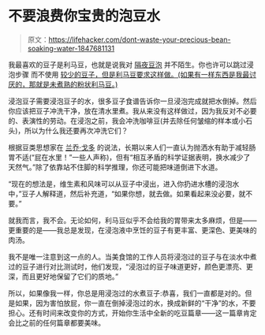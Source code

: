 # 不要浪费你宝贵的泡豆水

> 原文：<https://lifehacker.com/dont-waste-your-precious-bean-soaking-water-1847681131>

我最喜欢的豆子是利马豆，也就是说我对 [隔夜豆泡](https://lifehacker.com/soak-your-beans-in-the-fridge-for-faster-meal-prep-1832374408) 并不陌生。你也许可以跳过浸泡步骤 而不使用 [较少的豆子，但是利马豆要求这样做。(如果有一样东西是我最讨厌的，那就是未煮熟的粉状利马豆。)](https://lifehacker.com/you-dont-have-to-soak-dried-beans-overnight-1818565255) 



浸泡豆子需要浸泡豆子的水，很多豆子食谱告诉你一旦浸泡完成就把水倒掉。然后你应该把豆子冲洗干净，放在清水里煮。我从来没有这样做过，因为我反对不必要的、表演性的劳动。在浸泡之前，我会冲洗咖啡豆(并去除任何皱缩的样本或小石头)，所以为什么我还要再次冲洗它们？

根据豆类思想家在 [兰乔·戈多](https://www.ranchogordo.com/blogs/recipes/cooking-basic-beans-in-the-rancho-gordo-manner) 的说法，长期以来人们一直认为抛洒水有助于减轻肠胃不适(“屁在水里！”一些人声称)，但有“相互矛盾的科学证据表明，换水减少了天然气。”除了依靠站不住脚的科学推理，你还可能把味道倒进下水道。

“现在的想法是，维生素和风味可以从豆子中浸出，进入你扔进水槽的浸泡水中，”豆子人解释道，然后补充道，“如果你想，就去做。如果看起来没必要，就不要。”

就我而言，我不会。无论如何，利马豆似乎不会给我的胃带来太多麻烦，但是——更重要的是——我总是发现，在浸泡液中烹饪的豆子有更丰富、更深色、更美味的肉汤。

我不是唯一注意到这一点的人。当美食馆的工作人员将浸泡过的豆子与在淡水中煮过的豆子进行对比测试时，他们发现，“浸泡过的豆子味道更好，颜色更漂亮、更深，而且更好地保留了它们的质地。”

所以，如果像我一样，你总是用浸泡过的水煮豆子:恭喜，我们一直都是对的。但是如果，因为害怕放屁，你一直在倒掉浸泡过的水，换成新鲜的“干净”的水，不要担心。还有时间来改变你的方式，开始你生活中全新的吃豆篇章——这一篇章肯定会比之前的任何篇章都要美味。